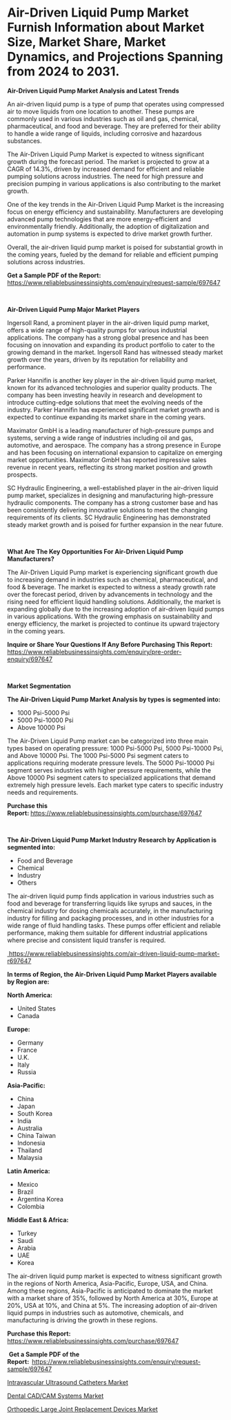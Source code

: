 <p><h1>Air-Driven Liquid Pump Market Furnish Information about Market Size, Market Share, Market Dynamics, and Projections Spanning from 2024 to 2031.</h1></p><p><strong>Air-Driven Liquid Pump Market Analysis and Latest Trends</strong></p>
<p><p>An air-driven liquid pump is a type of pump that operates using compressed air to move liquids from one location to another. These pumps are commonly used in various industries such as oil and gas, chemical, pharmaceutical, and food and beverage. They are preferred for their ability to handle a wide range of liquids, including corrosive and hazardous substances.</p><p>The Air-Driven Liquid Pump Market is expected to witness significant growth during the forecast period. The market is projected to grow at a CAGR of 14.3%, driven by increased demand for efficient and reliable pumping solutions across industries. The need for high pressure and precision pumping in various applications is also contributing to the market growth.</p><p>One of the key trends in the Air-Driven Liquid Pump Market is the increasing focus on energy efficiency and sustainability. Manufacturers are developing advanced pump technologies that are more energy-efficient and environmentally friendly. Additionally, the adoption of digitalization and automation in pump systems is expected to drive market growth further.</p><p>Overall, the air-driven liquid pump market is poised for substantial growth in the coming years, fueled by the demand for reliable and efficient pumping solutions across industries.</p></p>
<p><strong>Get a Sample PDF of the Report:&nbsp;</strong> <a href="https://www.reliablebusinessinsights.com/enquiry/request-sample/697647">https://www.reliablebusinessinsights.com/enquiry/request-sample/697647</a></p>
<p>&nbsp;</p>
<p><strong>Air-Driven Liquid Pump Major Market Players</strong></p>
<p><p>Ingersoll Rand, a prominent player in the air-driven liquid pump market, offers a wide range of high-quality pumps for various industrial applications. The company has a strong global presence and has been focusing on innovation and expanding its product portfolio to cater to the growing demand in the market. Ingersoll Rand has witnessed steady market growth over the years, driven by its reputation for reliability and performance.</p><p>Parker Hannifin is another key player in the air-driven liquid pump market, known for its advanced technologies and superior quality products. The company has been investing heavily in research and development to introduce cutting-edge solutions that meet the evolving needs of the industry. Parker Hannifin has experienced significant market growth and is expected to continue expanding its market share in the coming years.</p><p>Maximator GmbH is a leading manufacturer of high-pressure pumps and systems, serving a wide range of industries including oil and gas, automotive, and aerospace. The company has a strong presence in Europe and has been focusing on international expansion to capitalize on emerging market opportunities. Maximator GmbH has reported impressive sales revenue in recent years, reflecting its strong market position and growth prospects.</p><p>SC Hydraulic Engineering, a well-established player in the air-driven liquid pump market, specializes in designing and manufacturing high-pressure hydraulic components. The company has a strong customer base and has been consistently delivering innovative solutions to meet the changing requirements of its clients. SC Hydraulic Engineering has demonstrated steady market growth and is poised for further expansion in the near future.</p></p>
<p>&nbsp;</p>
<p><strong>What Are The Key Opportunities For Air-Driven Liquid Pump Manufacturers?</strong></p>
<p><p>The Air-Driven Liquid Pump market is experiencing significant growth due to increasing demand in industries such as chemical, pharmaceutical, and food & beverage. The market is expected to witness a steady growth rate over the forecast period, driven by advancements in technology and the rising need for efficient liquid handling solutions. Additionally, the market is expanding globally due to the increasing adoption of air-driven liquid pumps in various applications. With the growing emphasis on sustainability and energy efficiency, the market is projected to continue its upward trajectory in the coming years.</p></p>
<p><strong>Inquire or Share Your Questions If Any Before Purchasing This Report:</strong> <a href="https://www.reliablebusinessinsights.com/enquiry/pre-order-enquiry/697647">https://www.reliablebusinessinsights.com/enquiry/pre-order-enquiry/697647</a></p>
<p>&nbsp;</p>
<p><strong>Market Segmentation</strong></p>
<p><strong>The Air-Driven Liquid Pump Market Analysis by types is segmented into:</strong></p>
<p><ul><li>1000 Psi-5000 Psi</li><li>5000 Psi-10000 Psi</li><li>Above 10000 Psi</li></ul></p>
<p><p>The Air-Driven Liquid Pump market can be categorized into three main types based on operating pressure: 1000 Psi-5000 Psi, 5000 Psi-10000 Psi, and Above 10000 Psi. The 1000 Psi-5000 Psi segment caters to applications requiring moderate pressure levels. The 5000 Psi-10000 Psi segment serves industries with higher pressure requirements, while the Above 10000 Psi segment caters to specialized applications that demand extremely high pressure levels. Each market type caters to specific industry needs and requirements.</p></p>
<p><strong>Purchase this Report:&nbsp;</strong><a href="https://www.reliablebusinessinsights.com/purchase/697647">https://www.reliablebusinessinsights.com/purchase/697647</a></p>
<p>&nbsp;</p>
<p><strong>The Air-Driven Liquid Pump Market Industry Research by Application is segmented into:</strong></p>
<p><ul><li>Food and Beverage</li><li>Chemical</li><li>Industry</li><li>Others</li></ul></p>
<p><p>The air-driven liquid pump finds application in various industries such as food and beverage for transferring liquids like syrups and sauces, in the chemical industry for dosing chemicals accurately, in the manufacturing industry for filling and packaging processes, and in other industries for a wide range of fluid handling tasks. These pumps offer efficient and reliable performance, making them suitable for different industrial applications where precise and consistent liquid transfer is required.</p></p>
<p><a href="https://www.reliablebusinessinsights.com/air-driven-liquid-pump-market-r697647">&nbsp;https://www.reliablebusinessinsights.com/air-driven-liquid-pump-market-r697647</a></p>
<p><strong>In terms of Region, the Air-Driven Liquid Pump Market Players available by Region are:</strong></p>
<p>
    <p> <strong> North America: </strong>
        <ul>
            <li>United States</li>
            <li>Canada</li>
        </ul>
        </p> 
    <p> <strong> Europe: </strong>
        <ul>
            <li>Germany</li>
            <li>France</li>
            <li>U.K.</li>
            <li>Italy</li>
            <li>Russia</li>
        </ul>
        </p> 
    <p> <strong> Asia-Pacific: </strong>
        <ul>
            <li>China</li>
            <li>Japan</li>
            <li>South Korea</li>
            <li>India</li>
            <li>Australia</li>
            <li>China Taiwan</li>
            <li>Indonesia</li>
            <li>Thailand</li>
            <li>Malaysia</li>
        </ul>
        </p> 
    <p> <strong> Latin America: </strong>
        <ul>
            <li>Mexico</li>
            <li>Brazil</li>
            <li>Argentina Korea</li>
            <li>Colombia</li>
        </ul>
        </p> 
    <p> <strong> Middle East & Africa: </strong>
        <ul>
            <li>Turkey</li>
            <li>Saudi</li>
            <li>Arabia</li>
            <li>UAE</li>
            <li>Korea</li>
        </ul>
    </p>
    </p>
<p><p>The air-driven liquid pump market is expected to witness significant growth in the regions of North America, Asia-Pacific, Europe, USA, and China. Among these regions, Asia-Pacific is anticipated to dominate the market with a market share of 35%, followed by North America at 30%, Europe at 20%, USA at 10%, and China at 5%. The increasing adoption of air-driven liquid pumps in industries such as automotive, chemicals, and manufacturing is driving the growth in these regions.</p></p>
<p><strong>Purchase this Report: </strong><a href="https://www.reliablebusinessinsights.com/purchase/697647">https://www.reliablebusinessinsights.com/purchase/697647</a></p>
<p>&nbsp;<strong>Get a Sample PDF of the Report:&nbsp;&nbsp;</strong><a href="https://www.reliablebusinessinsights.com/enquiry/request-sample/697647">https://www.reliablebusinessinsights.com/enquiry/request-sample/697647</a></p>
<p><strong></strong></p>
<p><p><a href="https://github.com/haleemasakdiya1/Market-Research-Report-List-1/blob/main/intravascular-ultrasound-catheters-market.md">Intravascular Ultrasound Catheters Market</a></p><p><a href="https://github.com/fkhcgcyl33/Market-Research-Report-List-1/blob/main/dental-cadcam-systems-market.md">Dental CAD/CAM Systems Market</a></p><p><a href="https://github.com/yazulaeha/Market-Research-Report-List-1/blob/main/orthopedic-large-joint-replacement-devices-market.md">Orthopedic Large Joint Replacement Devices Market</a></p></p>